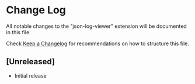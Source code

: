 # Change Log

All notable changes to the "json-log-viewer" extension will be documented in this file.

Check [Keep a Changelog](http://keepachangelog.com/) for recommendations on how to structure this file.

## [Unreleased]

- Initial release